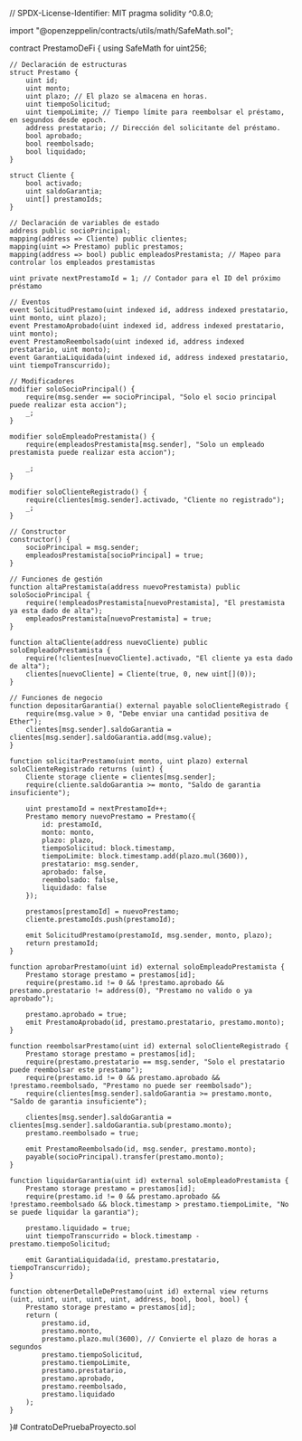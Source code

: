 // SPDX-License-Identifier: MIT
pragma solidity ^0.8.0;

import "@openzeppelin/contracts/utils/math/SafeMath.sol";

contract PrestamoDeFi {
    using SafeMath for uint256;

    // Declaración de estructuras
    struct Prestamo {
        uint id;
        uint monto;
        uint plazo; // El plazo se almacena en horas.
        uint tiempoSolicitud;
        uint tiempoLimite; // Tiempo límite para reembolsar el préstamo, en segundos desde epoch.
        address prestatario; // Dirección del solicitante del préstamo.
        bool aprobado;
        bool reembolsado;
        bool liquidado;
    }

    struct Cliente {
        bool activado;
        uint saldoGarantia;
        uint[] prestamoIds;
    }

    // Declaración de variables de estado
    address public socioPrincipal;
    mapping(address => Cliente) public clientes;
    mapping(uint => Prestamo) public prestamos;
    mapping(address => bool) public empleadosPrestamista; // Mapeo para controlar los empleados prestamistas
    
    uint private nextPrestamoId = 1; // Contador para el ID del próximo préstamo

    // Eventos
    event SolicitudPrestamo(uint indexed id, address indexed prestatario, uint monto, uint plazo);
    event PrestamoAprobado(uint indexed id, address indexed prestatario, uint monto);
    event PrestamoReembolsado(uint indexed id, address indexed prestatario, uint monto);
    event GarantiaLiquidada(uint indexed id, address indexed prestatario, uint tiempoTranscurrido);

    // Modificadores
    modifier soloSocioPrincipal() {
        require(msg.sender == socioPrincipal, "Solo el socio principal puede realizar esta accion");
        _;
    }

    modifier soloEmpleadoPrestamista() {
        require(empleadosPrestamista[msg.sender], "Solo un empleado prestamista puede realizar esta accion");
        
        _;
    }

    modifier soloClienteRegistrado() {
        require(clientes[msg.sender].activado, "Cliente no registrado");
        _;
    }

    // Constructor
    constructor() {
        socioPrincipal = msg.sender;
        empleadosPrestamista[socioPrincipal] = true;
    }

    // Funciones de gestión
    function altaPrestamista(address nuevoPrestamista) public soloSocioPrincipal {
        require(!empleadosPrestamista[nuevoPrestamista], "El prestamista ya esta dado de alta");
        empleadosPrestamista[nuevoPrestamista] = true;
    }

    function altaCliente(address nuevoCliente) public soloEmpleadoPrestamista {
        require(!clientes[nuevoCliente].activado, "El cliente ya esta dado de alta");
        clientes[nuevoCliente] = Cliente(true, 0, new uint[](0));
    }

    // Funciones de negocio
    function depositarGarantia() external payable soloClienteRegistrado {
        require(msg.value > 0, "Debe enviar una cantidad positiva de Ether");
        clientes[msg.sender].saldoGarantia = clientes[msg.sender].saldoGarantia.add(msg.value);
    }

    function solicitarPrestamo(uint monto, uint plazo) external soloClienteRegistrado returns (uint) {
        Cliente storage cliente = clientes[msg.sender];
        require(cliente.saldoGarantia >= monto, "Saldo de garantia insuficiente");
        
        uint prestamoId = nextPrestamoId++;
        Prestamo memory nuevoPrestamo = Prestamo({
            id: prestamoId,
            monto: monto,
            plazo: plazo,
            tiempoSolicitud: block.timestamp,
            tiempoLimite: block.timestamp.add(plazo.mul(3600)),
            prestatario: msg.sender,
            aprobado: false,
            reembolsado: false,
            liquidado: false
        });

        prestamos[prestamoId] = nuevoPrestamo;
        cliente.prestamoIds.push(prestamoId);

        emit SolicitudPrestamo(prestamoId, msg.sender, monto, plazo);
        return prestamoId;
    }

    function aprobarPrestamo(uint id) external soloEmpleadoPrestamista {
        Prestamo storage prestamo = prestamos[id];
        require(prestamo.id != 0 && !prestamo.aprobado && prestamo.prestatario != address(0), "Prestamo no valido o ya aprobado");
        
        prestamo.aprobado = true;
        emit PrestamoAprobado(id, prestamo.prestatario, prestamo.monto);
    }

    function reembolsarPrestamo(uint id) external soloClienteRegistrado {
        Prestamo storage prestamo = prestamos[id];
        require(prestamo.prestatario == msg.sender, "Solo el prestatario puede reembolsar este prestamo");
        require(prestamo.id != 0 && prestamo.aprobado && !prestamo.reembolsado, "Prestamo no puede ser reembolsado");
        require(clientes[msg.sender].saldoGarantia >= prestamo.monto, "Saldo de garantia insuficiente");
        
        clientes[msg.sender].saldoGarantia = clientes[msg.sender].saldoGarantia.sub(prestamo.monto);
        prestamo.reembolsado = true;

        emit PrestamoReembolsado(id, msg.sender, prestamo.monto);
        payable(socioPrincipal).transfer(prestamo.monto);
    }

    function liquidarGarantia(uint id) external soloEmpleadoPrestamista {
        Prestamo storage prestamo = prestamos[id];
        require(prestamo.id != 0 && prestamo.aprobado && !prestamo.reembolsado && block.timestamp > prestamo.tiempoLimite, "No se puede liquidar la garantia");

        prestamo.liquidado = true;
        uint tiempoTranscurrido = block.timestamp - prestamo.tiempoSolicitud;

        emit GarantiaLiquidada(id, prestamo.prestatario, tiempoTranscurrido);
    }

    function obtenerDetalleDePrestamo(uint id) external view returns (uint, uint, uint, uint, uint, address, bool, bool, bool) {
        Prestamo storage prestamo = prestamos[id];
        return (
            prestamo.id, 
            prestamo.monto, 
            prestamo.plazo.mul(3600), // Convierte el plazo de horas a segundos
            prestamo.tiempoSolicitud, 
            prestamo.tiempoLimite, 
            prestamo.prestatario, 
            prestamo.aprobado, 
            prestamo.reembolsado, 
            prestamo.liquidado
        );
    }
}# ContratoDePruebaProyecto.sol
